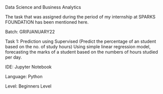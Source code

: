 Data Science and Business Analytics

The task that was assigned during the period of my internship at SPARKS FOUNDATION has been mentioned here.

Batch: GRIPJANUARY22

Task 1: Prediction using Supervised (Predict the percentage of an student based on the no. of study hours) Using simple linear regression model, forecasting the marks of a student based on the numbers of hours studied per day.

IDE: Jupyter Notebook

Language: Python

Level: Beginners Level

